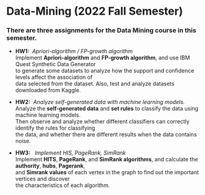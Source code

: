 # Data-Mining (2022 Fall Semester)

### There are three assignments for the Data Mining course in this semester.

* **HW1:** &nbsp;*Apriori-algorithm / FP-growth algorithm* <br>
Implement **Apriori-algorithm** and **FP-growth algorithm**, and use IBM Quest Synthetic Data Generator <br>
to generate some datasets to analyze how the support and confidence levels affect the association of <br>
data selected from the dataset. Also, test and analyze datasets downloaded from Kaggle.

* **HW2:** &nbsp;*Analyze self-generated data with machine learning models.* <br>
Analyze the **self-generated data** and **set rules** to classify the data using machine learning models. <br>
Then observe and analyze whether different classifiers can correctly identify the rules for classifying <br> 
the data, and whether there are different results when the data contains noise.

* **HW3:** &nbsp; *Implement HIS, PageRank, SimRank* <br>
Implement **HITS**, **PageRank**, and **SimRank algorithms**, and calculate the **authority**, **hubs**, **Pagerank**, <br>
and **Simrank values** of each vertex in the graph to find out the important vertices and discover <br>
the characteristics of each algorithm.

